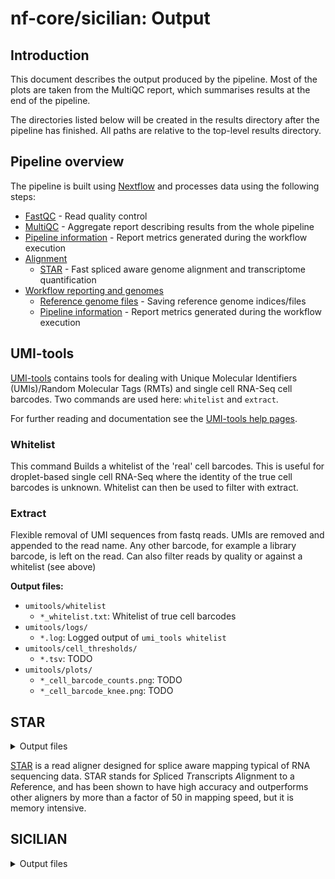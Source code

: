 # nf-core/sicilian: Output

## Introduction

This document describes the output produced by the pipeline. Most of the plots are taken from the MultiQC report, which summarises results at the end of the pipeline.

The directories listed below will be created in the results directory after the pipeline has finished. All paths are relative to the top-level results directory.

<!-- TODO nf-core: Write this documentation describing your workflow's output -->

## Pipeline overview

The pipeline is built using [Nextflow](https://www.nextflow.io/)
and processes data using the following steps:

* [FastQC](#fastqc) - Read quality control
* [MultiQC](#multiqc) - Aggregate report describing results from the whole pipeline
* [Pipeline information](#pipeline-information) - Report metrics generated during the workflow execution
* [Alignment](#alignment)
  * [STAR](#star) - Fast spliced aware genome alignment and transcriptome quantification
* [Workflow reporting and genomes](#workflow-reporting-and-genomes)
  * [Reference genome files](#reference-genome-files) - Saving reference genome indices/files
  * [Pipeline information](#pipeline-information) - Report metrics generated during the workflow execution

## UMI-tools

[UMI-tools](https://github.com/CGATOxford/UMI-tools) contains tools for dealing with Unique Molecular Identifiers (UMIs)/Random Molecular Tags (RMTs) and single cell RNA-Seq cell barcodes. Two commands are used here: `whitelist` and `extract`.

For further reading and documentation see the [UMI-tools help pages](https://umi-tools.readthedocs.io/en/latest/).

### Whitelist

This command Builds a whitelist of the 'real' cell barcodes.
This is useful for droplet-based single cell RNA-Seq where the identity of the true cell barcodes is unknown. Whitelist can then be used to filter with extract.

### Extract

Flexible removal of UMI sequences from fastq reads.
UMIs are removed and appended to the read name. Any other barcode, for example a library barcode, is left on the read. Can also filter reads by quality or against a whitelist (see above)

**Output files:**

* `umitools/whitelist`
  * `*_whitelist.txt`: Whitelist of true cell barcodes
* `umitools/logs/`
  * `*.log`: Logged output of `umi_tools whitelist`
* `umitools/cell_thresholds/`
  * `*.tsv`: TODO
* `umitools/plots/`
  * `*_cell_barcode_counts.png`: TODO
  * `*_cell_barcode_knee.png`: TODO

<!-- ## MultiQC

[MultiQC](http://multiqc.info) is a visualization tool that generates a single HTML report summarizing all samples in your project. Most of the pipeline QC results are visualised in the report and further statistics are available in the report data directory.

The pipeline has special steps which also allow the software versions to be reported in the MultiQC output for future traceability.

For more information about how to use MultiQC reports, see [https://multiqc.info](https://multiqc.info).

**Output files:**

* `multiqc/`
  * `multiqc_report.html`: a standalone HTML file that can be viewed in your web browser.
  * `multiqc_data/`: directory containing parsed statistics from the different tools used in the pipeline.
  * `multiqc_plots/`: directory containing static images from the report in various formats. -->

## STAR

<details markdown="1">
<summary>Output files</summary>

* `star/`
  * `*.Aligned.out.bam`: If `--save_align_intermeds` is specified the original BAM file containing read alignments to the reference genome will be placed in this directory.
  * `*.Aligned.toTranscriptome.out.bam`: If `--save_align_intermeds` is specified the original BAM file containing read alignments to the transcriptome will be placed in this directory.
* `star/log/`
  * `*.SJ.out.tab`: File containing filtered splice junctions detected after mapping the reads.
  * `*.Log.final.out`: STAR alignment report containing the mapping results summary.
  * `*.Log.out` and `*.Log.progress.out`: STAR log files containing detailed information about the run. Typically only useful for debugging purposes.
* `star/unmapped/`
  * `*.fastq.gz`: If `--save_unaligned` is specified, FastQ files containing unmapped reads will be placed in this directory.

</details>

[STAR](https://github.com/alexdobin/STAR) is a read aligner designed for splice aware mapping typical of RNA sequencing data. STAR stands for *S*pliced *T*ranscripts *A*lignment to a *R*eference, and has been shown to have high accuracy and outperforms other aligners by more than a factor of 50 in mapping speed, but it is memory intensive.

## SICILIAN

<details markdown="1">
<summary>Output files</summary>

* `sicilian/`
  * `*.Aligned.out.bam`: The original BAM file containing read alignments to the reference genome will be placed in this directory.
* `star/log/`
  * `*.SJ.out.tab`: File containing filtered splice junctions detected after mapping the reads.
  * `*.Log.final.out`: STAR alignment report containing the mapping results summary.
  * `*.Log.out` and `*.Log.progress.out`: STAR log files containing detailed information about the run. Typically only useful for debugging purposes.
* `star/unmapped/`
  * `*.fastq.gz`: If `--save_unaligned` is specified, FastQ files containing unmapped reads will be placed in this directory.

[SICILIAN](https://github.com/salzmanlab/SICILIAN/) (SIngle Cell precIse spLice estImAtioN) is a statistical method for identifying RNA splice junctions using alignments reported from a spliced aligner. SICILIAN is currently implemented for the STAR aligner, and will be adapted to more spliced aligner in the near future.

### Reference genome files

<details markdown="1">
<summary>Output files</summary>

* `genome/`
  * `*.fa`, `*.gtf`, `*.gff`, `*.bed`, `.tsv`: If the `--save_reference` parameter is provided then all of the genome reference files will be placed in this directory.
* `genome/index/`
  * `star/`: Directory containing STAR indices.
  * `sicilian/`: Directory containing SICILIAN reference files
    * `*exon_bounds.pkl`:  is an optional input for SICILIAN and is used to determine whether or not the splice sites in a junction are annotated exon boundaries
    * `*gene_names.pkl`: is a required input for SICILIAN and is used to add gene names to junction ids
    * `*splices.pkl`: is an optional input for SICILIAN and is used to determine whether or not the splice site is annotated in the annotation file

</details>

A number of genome-specific files are generated by the pipeline because they are required for the downstream processing of the results. If the `--save_reference` parameter is provided then these will be saved in the `genome/` directory. It is recommended to use the `--save_reference` parameter if you are using the pipeline to build new indices so that you can save them somewhere locally. The index building step can be quite a time-consuming process and it permits their reuse for future runs of the pipeline to save disk space.

## Pipeline information

[Nextflow](https://www.nextflow.io/docs/latest/tracing.html) provides excellent functionality for generating various reports relevant to the running and execution of the pipeline. This will allow you to troubleshoot errors with the running of the pipeline, and also provide you with other information such as launch commands, run times and resource usage.

**Output files:**

* `pipeline_info/`
  * Reports generated by Nextflow: `execution_report.html`, `execution_timeline.html`, `execution_trace.txt` and `pipeline_dag.dot`/`pipeline_dag.svg`.
  * Reports generated by the pipeline: `pipeline_report.html`, `pipeline_report.txt` and `software_versions.csv`.
  * Documentation for interpretation of results in HTML format: `results_description.html`.
